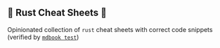 ## 🦀 Rust Cheat Sheets 🦀

Opinionated collection of `rust` cheat sheets with correct code snippets
(verified by [`mdbook test`](https://rust-lang.github.io/mdBook/cli/test.html))
